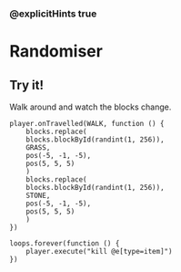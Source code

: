 ### @explicitHints true

# Randomiser

## Try it!

Walk around and watch the blocks change.

```template
player.onTravelled(WALK, function () {
    blocks.replace(
    blocks.blockById(randint(1, 256)),
    GRASS,
    pos(-5, -1, -5),
    pos(5, 5, 5)
    )
    blocks.replace(
    blocks.blockById(randint(1, 256)),
    STONE,
    pos(-5, -1, -5),
    pos(5, 5, 5)
    )
})
```

```customts
loops.forever(function () {
	player.execute("kill @e[type=item]")
})
```